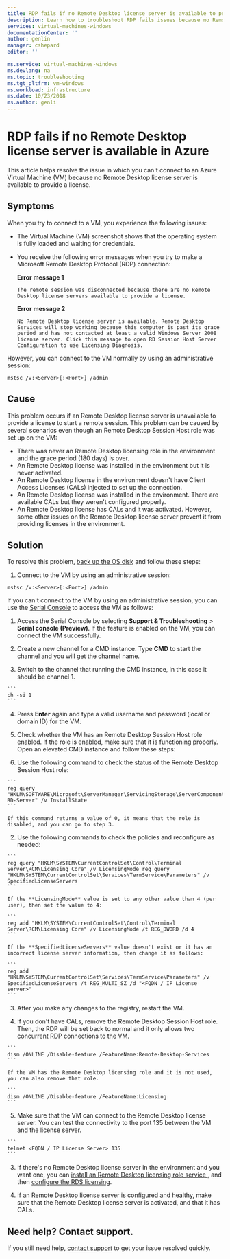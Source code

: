 ```yaml
---
title: RDP fails if no Remote Desktop license server is available to provide a license in Azure | Microsoft Docs
description: Learn how to troubleshoot RDP fails issues because no Remote Desktop license server is available | Microsoft Docs
services: virtual-machines-windows
documentationCenter: ''
author: genlin
manager: cshepard
editor: ''

ms.service: virtual-machines-windows
ms.devlang: na
ms.topic: troubleshooting
ms.tgt_pltfrm: vm-windows
ms.workload: infrastructure
ms.date: 10/23/2018
ms.author: genli
---
```


# RDP fails if no Remote Desktop license server is available in Azure

This article helps resolve the issue in which you can't connect to an Azure Virtual Machine (VM) because no Remote Desktop license server is available to provide a license.

## Symptoms

When you try to connect to a VM, you experience the following issues:

- The Virtual Machine (VM) screenshot shows that the operating system is fully loaded and waiting for credentials.
- You receive the following error messages when you try to make a Microsoft Remote Desktop Protocol (RDP) connection:

  **Error message 1**
   ```
   The remote session was disconnected because there are no Remote Desktop license servers available to provide a license.
   ```

   **Error message 2**
   ```
   No Remote Desktop license server is available. Remote Desktop Services will stop working because this computer is past its grace period and has not contacted at least a valid Windows Server 2008 license server. Click this message to open RD Session Host Server Configuration to use Licensing Diagnosis.
   ```

However, you can connect to the VM normally by using an administrative session:

```
mstsc /v:<Server>[:<Port>] /admin
```

## Cause

This problem occurs if an Remote Desktop license server is unavailable to provide a license to start a remote session. This problem can be caused by several scenarios even though an Remote Desktop Session Host role was set up on the VM:

- There was never an Remote Desktop licensing role in the environment and the grace period (180 days) is over.
- An Remote Desktop license was installed in the environment but it is never activated.
- An Remote Desktop license in the environment doesn't have Client Access Licenses (CALs) injected to set up the connection.
- An Remote Desktop license was installed in the environment. There are available CALs but they weren't configured properly.
- An Remote Desktop license has CALs and it was activated. However, some other issues on the Remote Desktop license server prevent it from providing licenses in the environment.

## Solution

To resolve this problem, [back up the OS disk](../windows/snapshot-copy-managed-disk.md) and follow these steps:

1. Connect to the VM by using an administrative session:

  ```
  mstsc /v:<Server>[:<Port>] /admin
  ```

  If you can't connect to the VM by using an administrative session, you can use the [Serial Console](serial-console-windows.md) to access the VM as follows:

  1. Access the Serial Console by selecting **Support & Troubleshooting** > **Serial console (Preview)**. If the feature is enabled on the VM, you can connect the VM successfully.

  2. Create a new channel for a CMD instance. Type **CMD** to start the channel and you will get the channel name.

  3. Switch to the channel that running the CMD instance, in this case it should be channel 1.

    ```
    ch -si 1
    ```

  4. Press **Enter** again and type a valid username and password (local or domain ID) for the VM.

2. Check whether the VM has an Remote Desktop Session Host role enabled. If the role is enabled, make sure that it is functioning properly. Open an elevated CMD instance and follow these steps:

  1. Use the following command to check the status of the Remote Desktop Session Host role:

    ```
    reg query "HKLM\SOFTWARE\Microsoft\ServerManager\ServicingStorage\ServerComponentCache\RDS-RD-Server" /v InstallState
    ```

    If this command returns a value of 0, it means that the role is disabled, and you can go to step 3.

  2. Use the following commands to check the policies and reconfigure as needed:

    ```
    reg query "HKLM\SYSTEM\CurrentControlSet\Control\Terminal Server\RCM\Licensing Core" /v LicensingMode reg query "HKLM\SYSTEM\CurrentControlSet\Services\TermService\Parameters" /v SpecifiedLicenseServers
    ```

    If the **LicensingMode** value is set to any other value than 4 (per user), then set the value to 4:

    ```
    reg add "HKLM\SYSTEM\CurrentControlSet\Control\Terminal Server\RCM\Licensing Core" /v LicensingMode /t REG_DWORD /d 4
    ```

    If the **SpecifiedLicenseServers** value doesn't exist or it has an incorrect license server information, then change it as follows:

    ```
    reg add "HKLM\SYSTEM\CurrentControlSet\Services\TermService\Parameters" /v SpecifiedLicenseServers /t REG_MULTI_SZ /d "<FQDN / IP License server>"
    ```

  3. After you make any changes to the registry, restart the VM.

  4. If you don't have CALs, remove the Remote Desktop Session Host role. Then, the RDP will be set back to normal and it only allows two concurrent RDP connections to the VM.

    ```
    dism /ONLINE /Disable-feature /FeatureName:Remote-Desktop-Services
    ```

    If the VM has the Remote Desktop licensing role and it is not used, you can also remove that role.

    ```
    dism /ONLINE /Disable-feature /FeatureName:Licensing
    ```

  5. Make sure that the VM can connect to the Remote Desktop license server. You can test the connectivity to the port 135 between the VM and the license server.

    ```
    telnet <FQDN / IP License Server> 135
    ```

3. If there's no Remote Desktop license server in the environment and you want one, you can [install an Remote Desktop licensing role service ](https://docs.microsoft.com/previous-versions/windows/it-pro/windows-server-2008-R2-and-2008/cc731765(v=ws.11)), and then [configure the RDS licensing](https://blogs.technet.microsoft.com/askperf/2013/09/20/rd-licensing-configuration-on-windows-server-2012/).

4. If an Remote Desktop license server is configured and healthy, make sure that the Remote Desktop license server is activated, and that it has CALs.

## Need help? Contact support.

If you still need help, [contact support](https://portal.azure.com/?#blade/Microsoft_Azure_Support/HelpAndSupportBlade) to get your issue resolved quickly.
